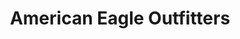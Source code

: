 ---
title: "American Eagle Outfitters"
url: /miami-beach/american-eagle-outfitters/
shop: Kleidung
---